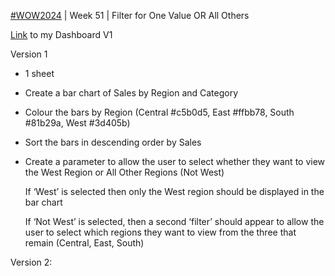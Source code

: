 [#WOW2024](https://workout-wednesday.com/2024w51tab/) | Week 51 | Filter for One Value OR All Others

[Link](https://public.tableau.com/app/profile/amira.salama/viz/WOW2024W51_17357350988290/WOW2024W51) to my Dashboard V1

Version 1
- 1 sheet
- Create a bar chart of Sales by Region and Category
- Colour the bars by Region (Central #c5b0d5, East #ffbb78,  South #81b29a, West #3d405b)
- Sort the bars in descending order by Sales
- Create a parameter to allow the user to select whether they want to view the West Region or All Other Regions (Not West)

   If ‘West’ is selected then only the West region should be displayed in the bar chart

  If ‘Not West’ is selected, then a second ‘filter’ should appear to allow the user to select which regions they want to view from the three that remain (Central, East, South)


Version 2:
  
  
